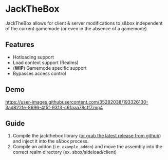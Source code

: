 # JackTheBox

JackTheBox allows for client & server modifications to s&box independent of the current gamemode (or even in the absence of a gamemode).

## Features
- Hotloading support
- Load context support (Realms)
- (**WIP**) Gamemode specific support
- Bypasses access control

## Demo

https://user-images.githubusercontent.com/35282038/193326130-3ad822fe-8696-4f5f-9313-c61aaa78cff7.mp4

## Guide

1. Compile the jackthebox library ([or grab the latest release from github](https://github.com/dankope/jackthebox/releases/tag/master)) and inject it into the s&box process.
2. Compile an addon (i.e. `example_addon`) and move the assembly into the correct realm directory (ex. sbox/sideload/client)
